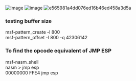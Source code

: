 ![image](https://user-images.githubusercontent.com/38044499/206827307-3175d02e-bf93-4689-9917-29e706a49388.png)
![image](https://user-images.githubusercontent.com/38044499/206829029-c8ca291b-1614-4f33-88db-69501d6bbf53.png)
![e565981a4dd076ed16b46ed458a3d5a](https://user-images.githubusercontent.com/38044499/209507662-9322663f-ca9a-434f-bd72-321fddc7191f.jpg)

### testing buffer size
msf-pattern_create -l 800  
msf-pattern_offset -l 800 -q 42306142

### To find the opcode equivalent of JMP ESP
msf-nasm_shell  
nasm > jmp esp  
00000000  FFE4              jmp esp  
